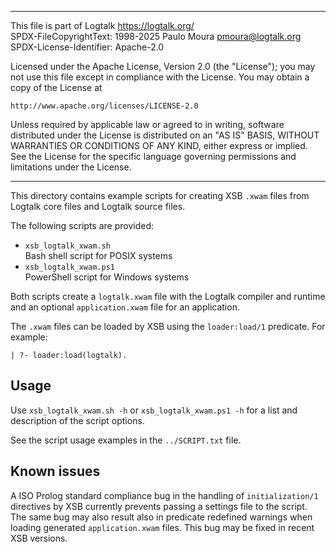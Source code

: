________________________________________________________________________

This file is part of Logtalk <https://logtalk.org/>  
SPDX-FileCopyrightText: 1998-2025 Paulo Moura <pmoura@logtalk.org>  
SPDX-License-Identifier: Apache-2.0

Licensed under the Apache License, Version 2.0 (the "License");
you may not use this file except in compliance with the License.
You may obtain a copy of the License at

    http://www.apache.org/licenses/LICENSE-2.0

Unless required by applicable law or agreed to in writing, software
distributed under the License is distributed on an "AS IS" BASIS,
WITHOUT WARRANTIES OR CONDITIONS OF ANY KIND, either express or implied.
See the License for the specific language governing permissions and
limitations under the License.
________________________________________________________________________


This directory contains example scripts for creating XSB `.xwam` files
from Logtalk core files and Logtalk source files.

The following scripts are provided:

- `xsb_logtalk_xwam.sh`  
	Bash shell script for POSIX systems
- `xsb_logtalk_xwam.ps1`  
	PowerShell script for Windows systems

Both scripts create a `logtalk.xwam` file with the Logtalk compiler and
runtime and an optional `application.xwam` file for an application.

The `.xwam` files can be loaded by XSB using the `loader:load/1` predicate.
For example:

	| ?- loader:load(logtalk).

Usage
-----

Use `xsb_logtalk_xwam.sh -h` or `xsb_logtalk_xwam.ps1 -h` for a list and
description of the script options.

See the script usage examples in the `../SCRIPT.txt` file.

Known issues
------------

A ISO Prolog standard compliance bug in the handling of `initialization/1`
directives by XSB currently prevents passing a settings file to the script.
The same bug may also result also in predicate redefined warnings when
loading generated `application.xwam` files. This bug may be fixed in
recent XSB versions.
